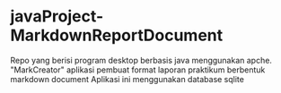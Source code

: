 # javaProject-MarkdownReportDocument
Repo yang berisi program desktop berbasis java menggunakan apche. "MarkCreator" aplikasi pembuat format laporan praktikum berbentuk markdown document
Aplikasi ini menggunakan database sqlite
